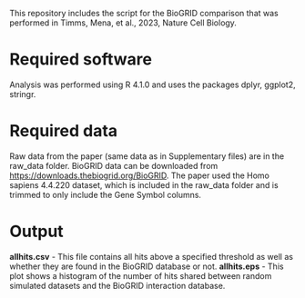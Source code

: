 This repository includes the script for the BioGRID comparison that was performed in Timms, Mena, et al., 2023, Nature Cell Biology.

# Required software
Analysis was performed using R 4.1.0 and uses the packages dplyr, ggplot2, stringr.

# Required data
Raw data from the paper (same data as in Supplementary files) are in the raw_data folder. BioGRID data can be downloaded from https://downloads.thebiogrid.org/BioGRID. The paper used the Homo sapiens 4.4.220 dataset, which is included in the raw_data folder and is trimmed to only include the Gene Symbol columns.

# Output
**allhits.csv**  -  This file contains all hits above a specified threshold as well as whether they are found in the BioGRID database or not.
**allhits.eps**  -  This plot shows a histogram of the number of hits shared between random simulated datasets and the BioGRID interaction database.

